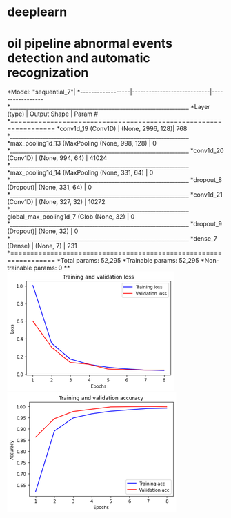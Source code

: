 # deeplearn

# oil pipeline abnormal events detection and automatic recognization
  
*Model: "sequential_7"|
  *------------------|----------------------------|-----------------
  *_________________________________________________________________
  *Layer (type)       |          Output Shape     |         Param #   
  *=================================================================
  *conv1d_19 (Conv1D) |          (None, 2996, 128)|         768       
  *_________________________________________________________________
  *max_pooling1d_13 (MaxPooling (None, 998, 128)  |        0         
  *_________________________________________________________________
  *conv1d_20 (Conv1D) |          (None, 994, 64)  |         41024     
  *_________________________________________________________________
  *max_pooling1d_14 (MaxPooling (None, 331, 64)   |        0         
  *_________________________________________________________________
  *dropout_8 (Dropout)|          (None, 331, 64)  |         0         
  *_________________________________________________________________
  *conv1d_21 (Conv1D) |          (None, 327, 32)  |         10272     
  *_________________________________________________________________
  global_max_pooling1d_7 (Glob (None, 32)        |        0         
  *_________________________________________________________________
  *dropout_9 (Dropout)|          (None, 32)       |         0         
  *_________________________________________________________________
  *dense_7 (Dense)    |          (None, 7)        |         231       
  *=================================================================
  *Total params: 52,295
  *Trainable params: 52,295
  *Non-trainable params: 0
**
![GitHub Logo](https://github.com/choybeen/deeplearn/blob/main/fibersignal/imgs/download.png?raw=true)
![GitHub Logo](https://github.com/choybeen/deeplearn/blob/main/fibersignal/imgs/download%20(1).png?raw=true)


